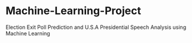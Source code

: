 # Machine-Learning-Project
Election Exit Poll Prediction and U.S.A Presidential Speech Analysis using Machine Learning
